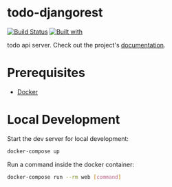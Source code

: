 # todo-djangorest

[![Build Status](https://travis-ci.org/subodhjena/todo-djangorest.svg?branch=master)](https://travis-ci.org/subodhjena/todo-djangorest)
[![Built with](https://img.shields.io/badge/Built_with-Cookiecutter_Django_Rest-F7B633.svg)](https://github.com/agconti/cookiecutter-django-rest)

todo api server. Check out the project's [documentation](http://subodhjena.github.io/todo-djangorest/).

# Prerequisites

- [Docker](https://docs.docker.com/docker-for-mac/install/)  

# Local Development

Start the dev server for local development:
```bash
docker-compose up
```

Run a command inside the docker container:

```bash
docker-compose run --rm web [command]
```
